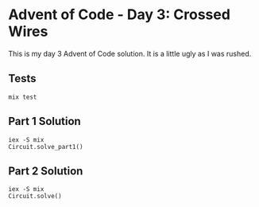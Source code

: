 # Advent of Code - Day 3: Crossed Wires

This is my day 3 Advent of Code solution. It is a little ugly as I was rushed.

## Tests

```
mix test
```

## Part 1 Solution

```
iex -S mix
Circuit.solve_part1()
```

## Part 2 Solution

```
iex -S mix
Circuit.solve()
```